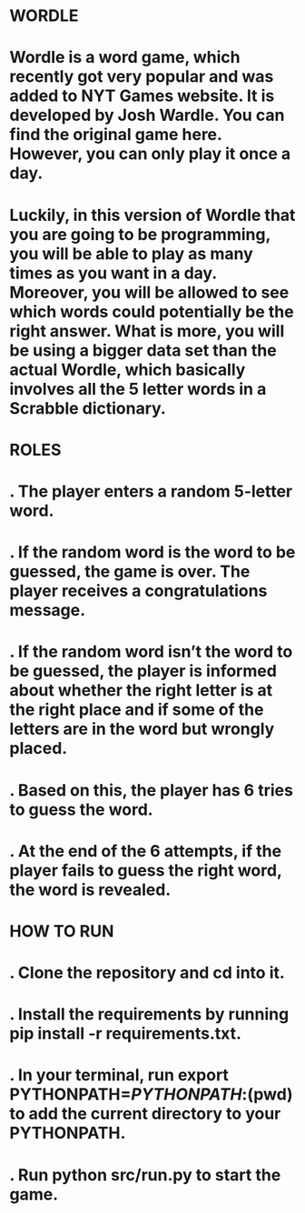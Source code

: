 # WORDLE
# Wordle is a word game, which recently got very popular and was added to NYT Games website. It is developed by Josh Wardle. You can find the original game here. However, you can only play it once a day.

# Luckily, in this version of Wordle that you are going to be programming, you will be able to play as many times as you want in a day. Moreover, you will be allowed to see which words could potentially be the right answer. What is more, you will be using a bigger data set than the actual Wordle, which basically involves all the 5 letter words in a Scrabble dictionary.

# ROLES

# . The player enters a random 5-letter word.
# . If the random word is the word to be guessed, the game is over. The player receives a congratulations message.
# . If the random word isn’t the word to be guessed, the player is informed about whether the right letter is at the right place and if some of the letters are in the word but wrongly placed.
# . Based on this, the player has 6 tries to guess the word.
# . At the end of the 6 attempts, if the player fails to guess the right word, the word is revealed.

# HOW TO RUN

# . Clone the repository and cd into it.
# . Install the requirements by running pip install -r requirements.txt.
# . In your terminal, run export PYTHONPATH=$PYTHONPATH:$(pwd) to add the current directory to your PYTHONPATH.
# . Run python src/run.py to start the game.
